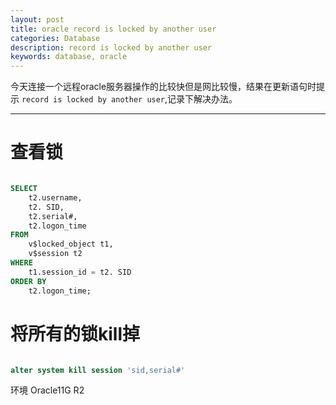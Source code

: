 ```yaml
---
layout: post
title: oracle record is locked by another user
categories: Database
description: record is locked by another user
keywords: database, oracle
---
```


今天连接一个远程oracle服务器操作的比较快但是网比较慢，结果在更新语句时提示 `record is locked by another user`,记录下解决办法。

---

# 查看锁

```sql

SELECT
	t2.username,
	t2. SID,
	t2.serial#,
	t2.logon_time
FROM
	v$locked_object t1,
	v$session t2
WHERE
	t1.session_id = t2. SID
ORDER BY
	t2.logon_time;

```

# 将所有的锁kill掉

```sql

alter system kill session 'sid,serial#'

```

环境 Oracle11G R2
